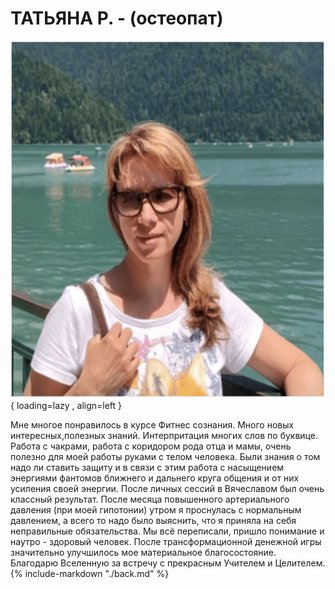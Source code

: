 # ТАТЬЯНА Р. - (остеопат)
 ![review_3-fs8.png](../review_3-fs8.png){ loading=lazy , align=left }

Мне многое понравилось в курсе Фитнес сознания. Много новых интересных,полезных знаний. Интерпритация многих слов по буквице. Работа с чакрами, работа с коридором рода отца и мамы, очень полезно для моей работы руками с телом человека. Были знания о том надо ли ставить защиту и в связи с этим работа с насыщением энергиями фантомов ближнего и дальнего круга общения и от них усиления своей энергии. После личных сессий в Вячеславом был очень классный результат. После месяца повышенного артериального давления (при моей гипотонии) утром я проснулась с нормальным давлением, а всего то надо было выяснить, что я приняла на себя неправильные обязательства. Мы всё переписали, пришло понимание и наутро - здоровый человек. После трансформационной денежной игры значительно улучшилось мое материальное благосостояние. 
Благодарю Вселенную за встречу с прекрасным Учителем и Целителем.
{% 
include-markdown "./back.md"
%}
